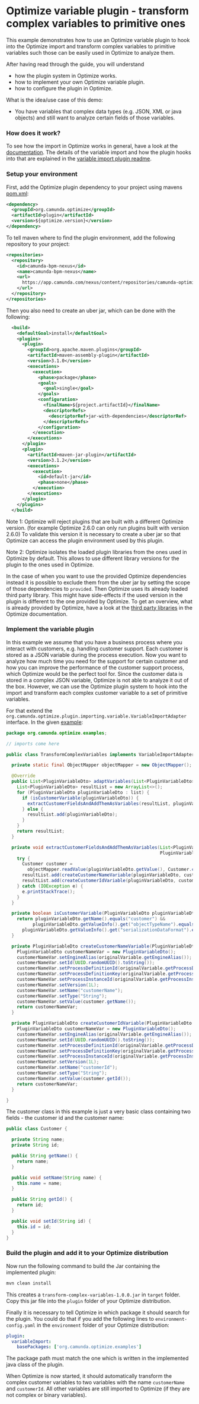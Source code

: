 # Optimize variable plugin - transform complex variables to primitive ones

This example demonstrates how to use an Optimize variable plugin to hook into the
Optimize import and transform complex variables to primitive variables such those
can be easily used in Optimize to analyze them. 

After having read through the guide, you will understand

* how the plugin system in Optimize works.
* how to implement your own Optimize variable plugin.
* how to configure the plugin in Optimize.

What is the idea/use case of this demo:

* You have variables that complex data types (e.g. JSON, XML or java objects) and
still want to analyze certain fields of those variables. 

### How does it work?

To see how the import in Optimize works in general, have a look at the [documentation][5]. 
The details of the variable import and how the plugin hooks into that 
are explained in the [variable import plugin readme][6].

### Setup your environment

First, add the Optimize plugin dependency to your project using mavens [pom.xml][4]:

```xml
<dependency>
  <groupId>org.camunda.optimize</groupId>
  <artifactId>plugin</artifactId>
  <version>${optimize.version}</version>
</dependency>
```



To tell maven where to find the plugin environment, add the following repository to your project:

```xml
<repositories>
  <repository>
    <id>camunda-bpm-nexus</id>
    <name>camunda-bpm-nexus</name>
    <url>
      https://app.camunda.com/nexus/content/repositories/camunda-optimize
    </url>
  </repository>
</repositories>
```

Then you also need to create an uber jar, which can be done with the following:
```xml
  <build>
    <defaultGoal>install</defaultGoal>
    <plugins>
      <plugin>
        <groupId>org.apache.maven.plugins</groupId>
        <artifactId>maven-assembly-plugin</artifactId>
        <version>3.1.0</version>
        <executions>
          <execution>
            <phase>package</phase>
            <goals>
              <goal>single</goal>
            </goals>
            <configuration>
              <finalName>${project.artifactId}</finalName>
              <descriptorRefs>
                <descriptorRef>jar-with-dependencies</descriptorRef>
              </descriptorRefs>
            </configuration>
          </execution>
        </executions>
      </plugin>
      <plugin>
        <artifactId>maven-jar-plugin</artifactId>
        <version>3.1.2</version>
        <executions>
          <execution>
            <id>default-jar</id>
            <phase>none</phase>
          </execution>
        </executions>
      </plugin>
    </plugins>
  </build>
```

Note 1: Optimize will reject plugins that are built with a different Optimize version.
(for example Optimize 2.6.0 can only run plugins built with version 2.6.0)
To validate this version it is necessary to create a uber jar so that Optimize can access the plugin environment used by this plugin.

Note 2: Optimize isolates the loaded plugin libraries from the ones used in Optimize by default.
This allows to use different library versions for the plugin to the ones used in Optimize.

In the case of when you want to use the provided Optimize dependencies instead it is possible to exclude them from
the uber jar by setting the scope of those dependencies to `provided`.
Then Optimize uses its already loaded third party library.
This might have side-effects if the used version in the plugin is different to the one provided by Optimize.
To get an overview, what is already provided by Optimize, have a look at
the [third party libraries][5] in the Optimize documentation.

### Implement the variable plugin

In this example we assume that you have a business process where you interact with
customers, e.g. handling customer support. Each customer is stored as a JSON variable 
during the process execution. Now you want to analyze how much time you need for the 
support for certain customer and how you can improve the performance of the 
customer support process, which Optimize would be the perfect tool for. Since the 
customer data is stored in a complex JSON variable, Optimize is not able to analyze
it out of the box. However, we can use the Optimize plugin system to hook into the
import and transform each complex customer variable to a set of primitive variables.

For that extend the 
`org.camunda.optimize.plugin.importing.variable.VariableImportAdapter` interface. In 
the given [example][2]:

```java
package org.camunda.optimize.examples;

// imports come here

public class TransformComplexVariables implements VariableImportAdapter {

  private static final ObjectMapper objectMapper = new ObjectMapper();

  @Override
  public List<PluginVariableDto> adaptVariables(List<PluginVariableDto> list) {
    List<PluginVariableDto> resultList = new ArrayList<>();
    for (PluginVariableDto pluginVariableDto : list) {
      if (isCustomerVariable(pluginVariableDto)) {
        extractCustomerFieldsAndAddThemAsVariables(resultList, pluginVariableDto);
      } else {
        resultList.add(pluginVariableDto);
      }
    }
    return resultList;
  }

  private void extractCustomerFieldsAndAddThemAsVariables(List<PluginVariableDto> resultList,
                                                          PluginVariableDto pluginVariableDto) {
    try {
      Customer customer =
        objectMapper.readValue(pluginVariableDto.getValue(), Customer.class);
      resultList.add(createCustomerNameVariable(pluginVariableDto, customer));
      resultList.add(createCustomerIdVariable(pluginVariableDto, customer));
    } catch (IOException e) {
      e.printStackTrace();
    }
  }

  private boolean isCustomerVariable(PluginVariableDto pluginVariableDto) {
    return pluginVariableDto.getName().equals("customer") &&
          pluginVariableDto.getValueInfo().get("objectTypeName").equals("org.camunda.optimize.examples.Customer") &&
      pluginVariableDto.getValueInfo().get("serializationDataFormat").equals("application/json");
  }

  private PluginVariableDto createCustomerNameVariable(PluginVariableDto originalVariable, Customer customer) {
    PluginVariableDto customerNameVar = new PluginVariableDto();
    customerNameVar.setEngineAlias(originalVariable.getEngineAlias());
    customerNameVar.setId(UUID.randomUUID().toString());
    customerNameVar.setProcessDefinitionId(originalVariable.getProcessDefinitionId());
    customerNameVar.setProcessDefinitionKey(originalVariable.getProcessDefinitionKey());
    customerNameVar.setProcessInstanceId(originalVariable.getProcessInstanceId());
    customerNameVar.setVersion(1L);
    customerNameVar.setName("customerName");
    customerNameVar.setType("String");
    customerNameVar.setValue(customer.getName());
    return customerNameVar;
  }

  private PluginVariableDto createCustomerIdVariable(PluginVariableDto originalVariable, Customer customer) {
    PluginVariableDto customerNameVar = new PluginVariableDto();
    customerNameVar.setEngineAlias(originalVariable.getEngineAlias());
    customerNameVar.setId(UUID.randomUUID().toString());
    customerNameVar.setProcessDefinitionId(originalVariable.getProcessDefinitionId());
    customerNameVar.setProcessDefinitionKey(originalVariable.getProcessDefinitionKey());
    customerNameVar.setProcessInstanceId(originalVariable.getProcessInstanceId());
    customerNameVar.setVersion(1L);
    customerNameVar.setName("customerId");
    customerNameVar.setType("String");
    customerNameVar.setValue(customer.getId());
    return customerNameVar;
  }

}
```

The customer class in this example is just a very basic class containing two fields - 
the customer id and the customer name:

```java
public class Customer {

  private String name;
  private String id;

  public String getName() {
    return name;
  }

  public void setName(String name) {
    this.name = name;
  }

  public String getId() {
    return id;
  }

  public void setId(String id) {
    this.id = id;
  }
}
```

### Build the plugin and add it to your Optimize distribution

Now run the following command to build the Jar containing the implemented plugin:

```cmd
mvn clean install
```

This creates a `transform-complex-variables-1.0.0.jar` in `target` folder. Copy this
jar file into the `plugin` folder of your Optimize distribution.

Finally it is necessary to tell Optimize in which package it should search for the plugin. You 
could do that if you add the following lines to `environment-config.yaml` in the 
`environment` folder of your Optimize distribution:
```yaml
plugin:
  variableImport:
    basePackages: ['org.camunda.optimize.examples']
```

The package path must match the one which is written in the implemented java class of the plugin.

When Optimize is now started, it should automatically transform the complex customer variables to
two variables with the name `customerName` and `customerId`. All other variables are still imported 
to Optimize (if they are not complex or binary variables).

[1]: ../../docs/optimize-variable-import.png
[2]: src/main/java/org/camunda/optimize/examples/TransformComplexVariables.java
[3]: src/main/java/org/camunda/optimize/examples/Customer.java
[4]: pom.xml
[5]: https://docs.camunda.org/optimize/latest/technical-guide/import/import-overview/
[6]: ../README.md
[7]: https://docs.camunda.org/optimize/latest/technical-guide/third-party-libraries/dependencies/backend-dependencies/